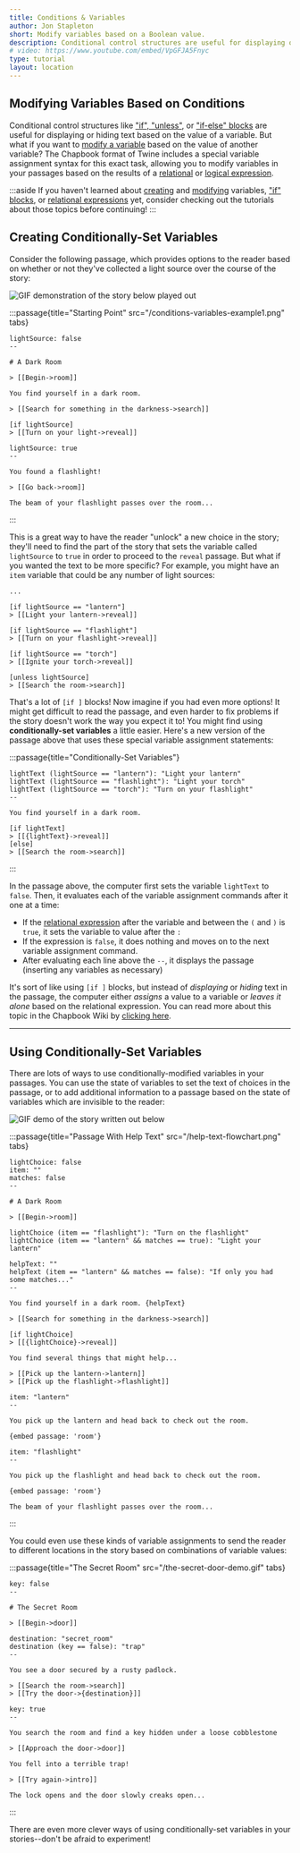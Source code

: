 ```yaml
---
title: Conditions & Variables
author: Jon Stapleton
short: Modify variables based on a Boolean value.
description: Conditional control structures are useful for displaying or hiding text based on the value of a variable, but what if you want to modify a variable based on the value of another variable? The Chapbook format of Twine includes a special variable assignment syntax for this exact task, allowing you to modify variables in your passages based on the results of a relational or logical expression.
# video: https://www.youtube.com/embed/VpGFJA5Fnyc
type: tutorial
layout: location
---
```


## Modifying Variables Based on Conditions

Conditional control structures like ["if", "unless",](/locations/if-unless) or ["if-else" blocks](/locations/if-else) are useful for displaying or hiding text based on the value of a variable. But what if you want to [modify a variable](/locations/modify-variables) based on the value of another variable? The Chapbook format of Twine includes a special variable assignment syntax for this exact task, allowing you to modify variables in your passages based on the results of a [relational](/locations/relational-expression) or [logical expression](/locations/logic-operators).

:::aside
If you haven't learned about [creating](/locations/variable-basics) and [modifying](/locations/modify-variables) variables, ["if" blocks](/locations/if-unless), or [relational expressions](/locations/relational-expressions) yet, consider checking out the tutorials about those topics before continuing!
:::

## Creating Conditionally-Set Variables

Consider the following passage, which provides options to the reader based on whether or not they've collected a light source over the course of the story:

![GIF demonstration of the story below played out](/starting-point-demo.gif)

:::passage{title="Starting Point" src="/conditions-variables-example1.png" tabs}
```intro
lightSource: false
--

# A Dark Room

> [[Begin->room]]
```
```room
You find yourself in a dark room.

> [[Search for something in the darkness->search]]

[if lightSource]
> [[Turn on your light->reveal]]
```
```search
lightSource: true
--

You found a flashlight!

> [[Go back->room]]
```
```reveal
The beam of your flashlight passes over the room...
```
:::

This is a great way to have the reader "unlock" a new choice in the story; they'll need to find the part of the story that sets the variable called `lightSource` to `true` in order to proceed to the `reveal` passage. But what if you wanted the text to be more specific? For example, you might have an `item` variable that could be any number of light sources:

```
...

[if lightSource == "lantern"]
> [[Light your lantern->reveal]]

[if lightSource == "flashlight"]
> [[Turn on your flashlight->reveal]]

[if lightSource == "torch"]
> [[Ignite your torch->reveal]]

[unless lightSource]
> [[Search the room->search]]
```

That's a lot of `[if ]` blocks! Now imagine if you had even more options! It might get difficult to read the passage, and even harder to fix problems if the story doesn't work the way you expect it to! You might find using **conditionally-set variables** a little easier. Here's a new version of the passage above that uses these special variable assignment statements:

:::passage{title="Conditionally-Set Variables"}
```
lightText (lightSource == "lantern"): "Light your lantern"
lightText (lightSource == "flashlight"): "Light your torch"
lightText (lightSource == "torch"): "Turn on your flashlight"
--

You find yourself in a dark room.

[if lightText]
> [[{lightText}->reveal]]
[else]
> [[Search the room->search]]
```
:::

In the passage above, the computer first sets the variable `lightText` to `false`. Then, it evaluates each of the variable assignment commands after it one at a time:

* If the [relational expression](/locations/relational-expressions) after the variable and between the `(` and `)` is `true`, it sets the variable to value after the `:`
* If the expression is `false`, it does nothing and moves on to the next variable assignment command.
* After evaluating each line above the `--`, it displays the passage (inserting any variables as necessary)

It's sort of like using `[if ]` blocks, but instead of *displaying* or *hiding* text in the passage, the computer either *assigns* a value to a variable or *leaves it alone* based on the relational expression. You can read more about this topic in the Chapbook Wiki by [clicking here](https://klembot.github.io/chapbook/guide/state/conditions-and-variables.html).

---

## Using Conditionally-Set Variables

There are lots of ways to use conditionally-modified variables in your passages. You can use the state of variables to set the text of choices in the passage, or to add additional information to a passage based on the state of variables which are invisible to the reader:

![GIF demo of the story written out below](/help-text-demo.gif)

:::passage{title="Passage With Help Text" src="/help-text-flowchart.png" tabs}
```intro
lightChoice: false
item: ""
matches: false
--

# A Dark Room

> [[Begin->room]]
```
```room
lightChoice (item == "flashlight"): "Turn on the flashlight"
lightChoice (item == "lantern" && matches == true): "Light your lantern"

helpText: ""
helpText (item == "lantern" && matches == false): "If only you had some matches..."
--

You find yourself in a dark room. {helpText}

> [[Search for something in the darkness->search]]

[if lightChoice]
> [[{lightChoice}->reveal]]
```
```search
You find several things that might help...

> [[Pick up the lantern->lantern]]
> [[Pick up the flashlight->flashlight]]
```
```lantern
item: "lantern"
--

You pick up the lantern and head back to check out the room.

{embed passage: 'room'}
```
```flashlight
item: "flashlight"
--

You pick up the flashlight and head back to check out the room.

{embed passage: 'room'}
```
```reveal
The beam of your flashlight passes over the room...
```
:::

You could even use these kinds of variable assignments to send the reader to different locations in the story based on combinations of variable values:

:::passage{title="The Secret Room" src="/the-secret-door-demo.gif" tabs}
```intro
key: false
--

# The Secret Room

> [[Begin->door]]
```
```door
destination: "secret_room"
destination (key == false): "trap"
--

You see a door secured by a rusty padlock.

> [[Search the room->search]]
> [[Try the door->{destination}]]
```
```search
key: true
--

You search the room and find a key hidden under a loose cobblestone

> [[Approach the door->door]]
```
```trap
You fell into a terrible trap!

> [[Try again->intro]]
```
```secret_room
The lock opens and the door slowly creaks open...
```
:::

There are even more clever ways of using conditionally-set variables in your stories--don't be afraid to experiment!
